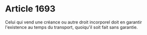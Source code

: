 # Article 1693

Celui qui vend une créance ou autre droit incorporel doit en garantir l'existence au temps du transport, quoiqu'il soit fait sans garantie.